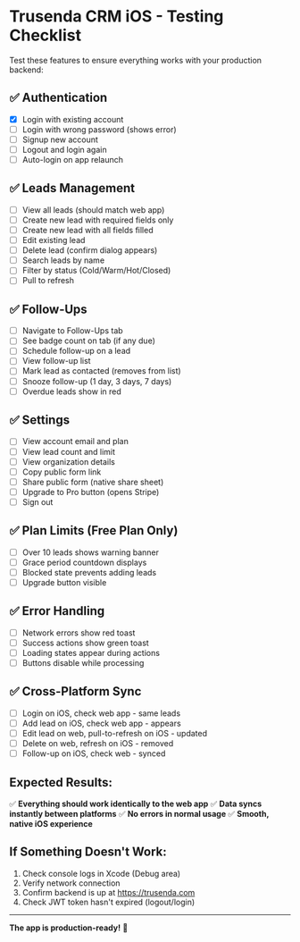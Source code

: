 # Trusenda CRM iOS - Testing Checklist

Test these features to ensure everything works with your production backend:

## ✅ Authentication
- [x] Login with existing account
- [ ] Login with wrong password (shows error)
- [ ] Signup new account
- [ ] Logout and login again
- [ ] Auto-login on app relaunch

## ✅ Leads Management
- [ ] View all leads (should match web app)
- [ ] Create new lead with required fields only
- [ ] Create new lead with all fields filled
- [ ] Edit existing lead
- [ ] Delete lead (confirm dialog appears)
- [ ] Search leads by name
- [ ] Filter by status (Cold/Warm/Hot/Closed)
- [ ] Pull to refresh

## ✅ Follow-Ups
- [ ] Navigate to Follow-Ups tab
- [ ] See badge count on tab (if any due)
- [ ] Schedule follow-up on a lead
- [ ] View follow-up list
- [ ] Mark lead as contacted (removes from list)
- [ ] Snooze follow-up (1 day, 3 days, 7 days)
- [ ] Overdue leads show in red

## ✅ Settings
- [ ] View account email and plan
- [ ] View lead count and limit
- [ ] View organization details
- [ ] Copy public form link
- [ ] Share public form (native share sheet)
- [ ] Upgrade to Pro button (opens Stripe)
- [ ] Sign out

## ✅ Plan Limits (Free Plan Only)
- [ ] Over 10 leads shows warning banner
- [ ] Grace period countdown displays
- [ ] Blocked state prevents adding leads
- [ ] Upgrade button visible

## ✅ Error Handling
- [ ] Network errors show red toast
- [ ] Success actions show green toast
- [ ] Loading states appear during actions
- [ ] Buttons disable while processing

## ✅ Cross-Platform Sync
- [ ] Login on iOS, check web app - same leads
- [ ] Add lead on iOS, check web app - appears
- [ ] Edit lead on web, pull-to-refresh on iOS - updated
- [ ] Delete on web, refresh on iOS - removed
- [ ] Follow-up on iOS, check web - synced

## Expected Results:

✅ **Everything should work identically to the web app**
✅ **Data syncs instantly between platforms**
✅ **No errors in normal usage**
✅ **Smooth, native iOS experience**

## If Something Doesn't Work:

1. Check console logs in Xcode (Debug area)
2. Verify network connection
3. Confirm backend is up at https://trusenda.com
4. Check JWT token hasn't expired (logout/login)

---

**The app is production-ready!** 🚀

